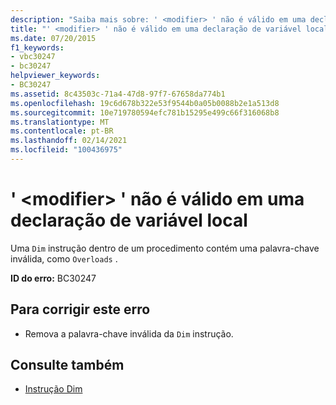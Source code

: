 ```yaml
---
description: "Saiba mais sobre: ' <modifier> ' não é válido em uma declaração de variável local"
title: "' <modifier> ' não é válido em uma declaração de variável local"
ms.date: 07/20/2015
f1_keywords:
- vbc30247
- bc30247
helpviewer_keywords:
- BC30247
ms.assetid: 8c43503c-71a4-47d8-97f7-67658da774b1
ms.openlocfilehash: 19c6d678b322e53f9544b0a05b0088b2e1a513d8
ms.sourcegitcommit: 10e719780594efc781b15295e499c66f316068b8
ms.translationtype: MT
ms.contentlocale: pt-BR
ms.lasthandoff: 02/14/2021
ms.locfileid: "100436975"
---
```

# <a name="modifier-is-not-valid-on-a-local-variable-declaration"></a>' \<modifier> ' não é válido em uma declaração de variável local

Uma `Dim` instrução dentro de um procedimento contém uma palavra-chave inválida, como `Overloads` .  
  
 **ID do erro:** BC30247  
  
## <a name="to-correct-this-error"></a>Para corrigir este erro  
  
- Remova a palavra-chave inválida da `Dim` instrução.  
  
## <a name="see-also"></a>Consulte também

- [Instrução Dim](../language-reference/statements/dim-statement.md)

